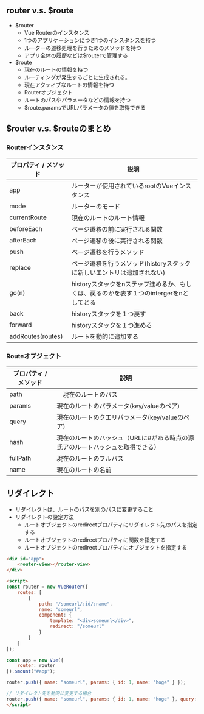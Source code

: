 ## router v.s. $route
- $router
    - Vue Routerのインスタンス
    - 1つのアプリケーションにつき1つのインスタンスを持つ
    - ルーターの遷移処理を行うためのメソッドを持つ
    - アプリ全体の履歴などは$routerで管理する
- $route
    - 現在のルートの情報を持つ
    - ルーティングが発生するごとに生成される。
    - 現在アクティブなルートの情報を持つ
    - Routerオブジェクト
    - ルートのパスやパラメータなどの情報を持つ
    - $route.paramsでURLパラメータの値を取得できる


## $router v.s. $routeのまとめ

### Routerインスタンス
| プロパティ / メソッド | 説明 |
| --- | --- |
| app | ルーターが使用されているrootのVueインスタンス |
| mode | ルーターのモード |
| currentRoute | 現在のルートのルート情報 |
| beforeEach | ページ遷移の前に実行される関数 |
| afterEach | ページ遷移の後に実行される関数 |
| push | ページ遷移を行うメソッド |
| replace | ページ遷移を行うメソッド(historyスタックに新しいエントリは追加されない) |
| go(n) | historyスタックをnステップ進めるか、もしくは、戻るのかを表す１つのintergerをnとしてとる |
| back | historyスタックを１つ戻す |
| forward | historyスタックを１つ進める |
| addRoutes(routes) | ルートを動的に追加する |

### Routeオブジェクト
| プロパティ / メソッド | 説明 |
| --- | --- |
| path |　現在のルートのパス |
| params | 現在のルートのパラメータ(key/valueのペア) |
| query | 現在のルートのクエリパラメータ(key/valueのペア) |
| hash | 現在のルートのハッシュ（URLに#がある時点の源氏アのルートハッシュを取得できる） |
| fullPath | 現在のルートのフルパス |
| name | 現在のルートの名前 |

## リダイレクト
- リダイレクトは、ルートのパスを別のパスに変更すること
- リダイレクトの設定方法
    - ルートオブジェクトのredirectプロパティにリダイレクト先のパスを指定する
    - ルートオブジェクトのredirectプロパティに関数を指定する
    - ルートオブジェクトのredirectプロパティにオブジェクトを指定する
```html
<div id="app">
    <router-view></router-view>
</div>

<script>
const router = new VueRouter({
    routes: [
        {
            path: "/someurl/:id/:name",
            name: "someurl",
            component: {
                template: "<div>someurl</div>",
                redirect: "/someurl"
            }
        }
    ]
});

const app = new Vue({
    router: router
}).$mount("#app");

router.push({ name: "someurl", params: { id: 1, name: "hoge" } });

// リダイレクト先を動的に変更する場合
router.push({ name: "someurl", params: { id: 1, name: "hoge" }, query: { redirect: true } });
</script>
```